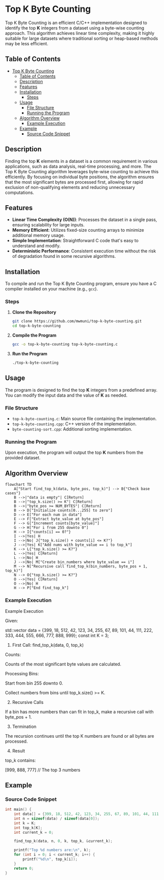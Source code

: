 # Top K Byte Counting

Top K Byte Counting is an efficient C/C++ implementation designed to identify the top **K** integers from a dataset using a byte-wise counting approach. This algorithm achieves linear time complexity, making it highly suitable for large datasets where traditional sorting or heap-based methods may be less efficient.

## Table of Contents

- [Top K Byte Counting](#top-k-byte-counting)
  - [Table of Contents](#table-of-contents)
  - [Description](#description)
  - [Features](#features)
  - [Installation](#installation)
    - [Steps](#steps)
  - [Usage](#usage)
    - [File Structure](#file-structure)
    - [Running the Program](#running-the-program)
  - [Algorithm Overview](#algorithm-overview)
    - [Example Execution](#example-execution)
  - [Example](#example)
    - [Source Code Snippet](#source-code-snippet)

## Description

Finding the top **K** elements in a dataset is a common requirement in various applications, such as data analysis, real-time processing, and more. The Top K Byte Counting algorithm leverages byte-wise counting to achieve this efficiently. By focusing on individual byte positions, the algorithm ensures that the most significant bytes are processed first, allowing for rapid exclusion of non-qualifying elements and reducing unnecessary computations.

## Features

- **Linear Time Complexity (O(N))**: Processes the dataset in a single pass, ensuring scalability for large inputs.
- **Memory Efficient**: Utilizes fixed-size counting arrays to minimize additional memory usage.
- **Simple Implementation**: Straightforward C code that's easy to understand and modify.
- **Deterministic Performance**: Consistent execution time without the risk of degradation found in some recursive algorithms.

## Installation

To compile and run the Top K Byte Counting program, ensure you have a C compiler installed on your machine (e.g., `gcc`).

### Steps

1. **Clone the Repository**

   ```bash
   git clone https://github.com/mwmuni/top-k-byte-counting.git
   cd top-k-byte-counting
   ```

2. **Compile the Program**

   ```bash
   gcc -o top-k-byte-counting top-k-byte-counting.c
   ```

3. **Run the Program**

   ```bash
   ./top-k-byte-counting
   ```

## Usage

The program is designed to find the top **K** integers from a predefined array. You can modify the input data and the value of **K** as needed.

### File Structure

- `top-k-byte-counting.c`: Main source file containing the implementation.
- `top-k-byte-counting.cpp`: C++ version of the implementation.
- `byte-counting-sort.cpp`: Additional sorting implementation.

### Running the Program

Upon execution, the program will output the top **K** numbers from the provided dataset.

## Algorithm Overview

```mermaid
flowchart TD
    A["Start find_top_k(data, byte_pos, top_k)"] --> B{"Check base cases"}
    B -->|"data is empty"| C[Return]
    B -->|"top_k.size() >= K"| C[Return]
    B -->|"byte_pos >= NUM_BYTES"| C[Return]
    B --> D["Initialize counts[0...255] to zero"]
    D --> E["For each num in data"]
    E --> F["Extract byte_value at byte_pos"]
    F --> G["Increment counts[byte_value]"]
    G --> H["For i from 255 downto 0"]
    H --> I{"counts[i] == 0?"}
    I -->|Yes| H
    I -->|No| J{"top_k.size() + counts[i] <= K?"}
    J -->|Yes| K["Add nums with byte_value == i to top_k"]
    K --> L{"top_k.size() >= K?"}
    L -->|Yes| C[Return]
    L -->|No| H
    J -->|No| M["Create bin_numbers where byte_value == i"]
    M --> N["Recursive call find_top_k(bin_numbers, byte_pos + 1, top_k)"]
    N --> O{"top_k.size() >= K?"}
    O -->|Yes| C[Return]
    O -->|No| H
    H --> P["End find_top_k"]
```

### Example Execution

Example Execution

Given:

std::vector<int> data = {399, 18, 512, 42, 123, 34, 255, 67, 89,
                         101, 44, 111, 222, 333, 444, 555, 666, 777, 888, 999};
const int K = 3;

1. First Call: find_top_k(data, 0, top_k)

Counts:

Counts of the most significant byte values are calculated.


Processing Bins:

Start from bin 255 downto 0.

Collect numbers from bins until top_k.size() >= K.



2. Recursive Calls

If a bin has more numbers than can fit in top_k, make a recursive call with byte_pos + 1.


3. Termination

The recursion continues until the top K numbers are found or all bytes are processed.


4. Result

top_k contains:

[999, 888, 777]  // The top 3 numbers


## Example

### Source Code Snippet

```c
int main() {
    int data[] = {399, 18, 512, 42, 123, 34, 255, 67, 89, 101, 44, 111, 222, 333, 444, 555, 666, 777, 888, 999};
    int n = sizeof(data) / sizeof(data[0]);
    int k = K;
    int top_k[K];
    int current_k = 0;

    find_top_k(data, n, 0, k, top_k, &current_k);

    printf("Top %d numbers are:\n", k);
    for (int i = 0; i < current_k; i++) {
        printf("%d\n", top_k[i]);
    }
    return 0;
}
```
